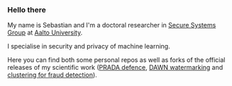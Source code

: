 ### Hello there

My name is Sebastian and I'm a doctoral researcher in
[Secure Systems Group](https://ssg.aalto.fi) at [Aalto University](https://www.aalto.fi/en).

I specialise in security and privacy of machine learning.

Here you can find both some personal repos as well as forks of the official releases of my scientific work ([PRADA defence](https://github.com/sebszyller/prada-protecting-against-dnn-model-stealing-attacks), [DAWN watermarking](https://github.com/sebszyller/dawn-dynamic-adversarial-watermarking-of-neural-networks) and [clustering for fraud detection](https://github.com/sebszyller/recagglo)).

